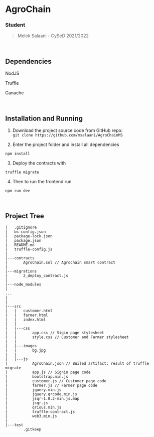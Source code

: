 # AgroChain

### Student
> Melek Salaani - CySeD 2021/2022

<br>

## Dependencies
NodJS

Truffle

Ganache

<br>

## Installation and Running
1. Download the project source code from GitHub repo:<br>
```git clone https://github.com/msalaani/AgroChainMS```

2. Enter the project folder and install all dependencies<br>
```
npm install
```
3. Deploy the contracts with <br>
```
truffle migrate
```
4. Then to run the frontend run<br>
```
npm run dev
```

<br>


## Project Tree

```
|   .gitignore
|   bs-config.json
|   package-lock.json
|   package.json
|   README.md
|   truffle-config.js
|   
|---contracts
|       AgroChain.sol // Agrochain smart contract
|       
|---migrations
|       2_deploy_contract.js
|       
|---node_modules
|
...
|
|         
|---src
|   |   customer.html
|   |   farmer.html
|   |   index.html
|   |   
|   |---css
|   |       app.css // Sigin page stylesheet
|   |       style.css // Customer and Farmer stylesheet
|   |       
|   |---images
|   |       bg.jpg
|   |       
|   |---js
|           AgroChain.json // Builed artifact: result of truffle migrate
|           app.js // Signin page code
|           bootstrap.min.js
|           customer.js // Customer page code
|           farmer.js // Farmer page code
|           jquery.min.js
|           jquery.qrcode.min.js
|           jsqr-1.0.2-min.js.map
|           jsqr.js
|           qrious.min.js
|           truffle-contract.js
|           web3.min.js
|           
|---test
        .gitkeep
```


